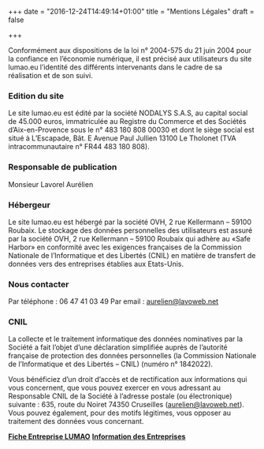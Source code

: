+++
date = "2016-12-24T14:49:14+01:00"
title = "Mentions Légales"
draft = false

+++

Conformément aux dispositions de la loi n° 2004-575 du 21 juin 2004 pour la confiance en l’économie numérique, il est précisé aux utilisateurs du site lumao.eu l’identité des différents intervenants dans le cadre de sa réalisation et de son suivi.

### Edition du site

Le site lumao.eu est édité par la société NODALYS S.A.S, au capital social de 45.000 euros, immatriculée au Registre du Commerce et des Sociétés d’Aix-en-Provence sous le n° 483 180 808 00030 et dont le siège social est situé à L’Escapade, Bât. E Avenue Paul Jullien 13100 Le Tholonet (TVA intracommunautaire n° FR44 483 180 808).

### Responsable de publication

Monsieur Lavorel Aurélien

### Hébergeur

Le site lumao.eu est hébergé par la société OVH, 2 rue Kellermann – 59100 Roubaix. Le stockage des données personnelles des utilisateurs est assuré par la société OVH, 2 rue Kellermann – 59100 Roubaix qui adhère au «Safe Harbor» en conformité avec les exigences françaises de la Commission Nationale de l’Informatique et des Libertés (CNIL) en matière de transfert de données vers des entreprises établies aux Etats-Unis.

### Nous contacter

Par téléphone : 06 47 41 03 49
Par email : aurelien@lavoweb.net

### CNIL

La collecte et le traitement informatique des données nominatives par la Société a fait l’objet d’une déclaration simplifiée auprès de l’autorité française de protection des données personnelles (la Commission Nationale de l’Informatique et des Libertés – CNIL) (numéro n° 1842022).

Vous bénéficiez d’un droit d’accès et de rectification aux informations qui vous concernent, que vous pouvez exercer en vous adressant au Responsable CNIL de la Société à l’adresse postale (ou électronique) suivante : 635, route du Noiret 74350 Cruseilles (aurelien@lavoweb.net). Vous pouvez également, pour des motifs légitimes, vous opposer au traitement des données vous concernant.

<a href="https://www.verif.com/societe/LUMAO-835305657/" target="_blank" title="Fiche Entreprise LUMAO"><strong>Fiche Entreprise LUMAO</strong></a> <a href="https://www.verif.com/" target="_blank" title="Information des Entreprises"><strong>Information des Entreprises</strong></a>